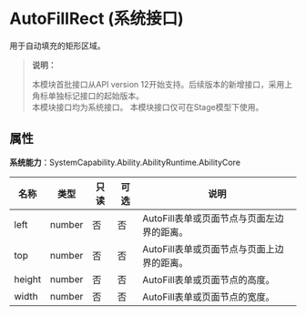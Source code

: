 # AutoFillRect (系统接口)

用于自动填充的矩形区域。

> **说明：**
> 
> 本模块首批接口从API version 12开始支持。后续版本的新增接口，采用上角标单独标记接口的起始版本。  
> 本模块接口均为系统接口。
> 本模块接口仅可在Stage模型下使用。

## 属性

**系统能力**：SystemCapability.Ability.AbilityRuntime.AbilityCore

| 名称   | 类型   | 只读 | 可选 | 说明                                     |
| ------ | ----- | ---- | ---- | ---------------------------------------- |
| left   | number | 否   | 否   | AutoFill表单或页面节点与页面左边界的距离。|
| top    | number | 否   | 否   | AutoFill表单或页面节点与页面上边界的距离。|
| height | number | 否   | 否   | AutoFill表单或页面节点的高度。            |
| width  | number | 否   | 否   | AutoFill表单或页面节点的宽度。            |

